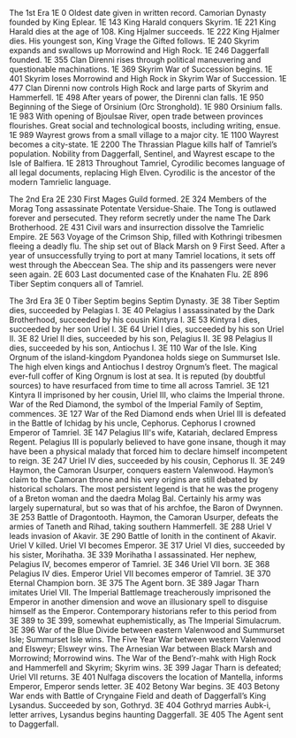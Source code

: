 The 1st Era
1E 0 Oldest date given in written record. Camorian Dynasty founded by King Eplear.
1E 143 King Harald conquers Skyrim.
1E 221 King Harald dies at the age of 108. King Hjalmer succeeds.
1E 222 King Hjalmer dies. His youngest son, King Vrage the Gifted follows.
1E 240 Skyrim expands and swallows up Morrowind and High Rock.
1E 246 Daggerfall founded.
1E 355 Clan Direnni rises through political maneuvering and questionable machinations.
1E 369 Skyrim War of Succession begins.
1E 401 Skyrim loses Morrowind and High Rock in Skyrim War of Succession.
1E 477 Clan Direnni now controls High Rock and large parts of Skyrim and Hammerfell.
1E 498 After years of power, the Direnni clan falls.
1E 950 Beginning of the Siege of Orsinium (Orc Stronghold).
1E 980 Orsinium falls.
1E 983 With opening of Bjoulsae River, open trade between provinces flourishes. Great social and technological boosts, including writing, ensue.
1E 989 Wayrest grows from a small village to a major city.
1E 1100 Wayrest becomes a city-state.
1E 2200 The Thrassian Plague kills half of Tamriel’s population. Nobility from Daggerfall, Sentinel, and Wayrest escape to the Isle of Balfiera.
1E 2813 Throughout Tamriel, Cyrodilic becomes language of all legal documents, replacing High Elven. Cyrodilic is the ancestor of the modern Tamrielic language.

The 2nd Era
2E 230 First Mages Guild formed.
2E 324 Members of the Morag Tong assassinate Potentate Versidue-Shaie. The Tong is outlawed forever and persecuted. They reform secretly under the name The Dark Brotherhood.
2E 431 Civil wars and insurrection dissolve the Tamrielic Empire.
2E 563 Voyage of the Crimson Ship, filled with Kothringi tribesmen fleeing a deadly flu. The ship set out of Black Marsh on 9 First Seed. After a year of unsuccessfully trying to port at many Tamriel locations, it sets off west through the Abeccean Sea. The ship and its passengers were never seen again.
2E 603 Last documented case of the Knahaten Flu.
2E 896 Tiber Septim conquers all of Tamriel.

The 3rd Era
3E 0 Tiber Septim begins Septim Dynasty.
3E 38 Tiber Septim dies, succeeded by Pelagias I.
3E 40 Pelagius I assassinated by the Dark Brotherhood, succeeded by his cousin Kintyra I.
3E 53 Kintyra I dies, succeeded by her son Uriel I.
3E 64 Uriel I dies, succeeded by his son Uriel II.
3E 82 Uriel II dies, succeeded by his son, Pelagius II.
3E 98 Pelagius II dies, succeeded by his son, Antiochus I.
3E 110 War of the Isle. King Orgnum of the island-kingdom Pyandonea holds siege on Summurset Isle. The high elven kings and Antiochus I destroy Orgnum’s fleet. The magical ever-full coffer of King Orgnum is lost at sea. It is reputed (by doubtful sources) to have resurfaced from time to time all across Tamriel.
3E 121 Kintyra II imprisoned by her cousin, Uriel III, who claims the Imperial throne. War of the Red Diamond, the symbol of the Imperial Family of Septim, commences.
3E 127 War of the Red Diamond ends when Uriel III is defeated in the Battle of Ichidag by his uncle, Cephorus. Cephorus I crowned Emperor of Tamriel.
3E 147 Pelagius III's wife, Katariah, declared Empress Regent. Pelagius III is popularly believed to have gone insane, though it may have been a physical malady that forced him to declare himself incompetent to reign.
3E 247 Uriel IV dies, succeeded by his cousin, Cephorus II.
3E 249 Haymon, the Camoran Usurper, conquers eastern Valenwood. Haymon’s claim to the Camoran throne and his very origins are still debated by historical scholars. The most persistent legend is that he was the progeny of a Breton woman and the daedra Molag Bal. Certainly his army was largely supernatural, but so was that of his archfoe, the Baron of Dwynnen.
3E 253 Battle of Dragontooth. Haymon, the Camoran Usurper, defeats the armies of Taneth and Rihad, taking southern Hammerfell.
3E 288 Uriel V leads invasion of Akavir.
3E 290 Battle of Ionith in the continent of Akavir. Uriel V killed. Uriel VI becomes Emperor.
3E 317 Uriel VI dies, succeeded by his sister, Morihatha.
3E 339 Morihatha I assassinated. Her nephew, Pelagius IV, becomes emperor of Tamriel.
3E 346 Uriel VII born.
3E 368 Pelagius IV dies. Emperor Uriel VII becomes emperor of Tamriel.
3E 370 Eternal Champion born.
3E 375 The Agent born.
3E 389 Jagar Tharn imitates Uriel VII. The Imperial Battlemage treacherously imprisoned the Emperor in another dimension and wove an illusionary spell to disguise himself as the Emperor. Contemporary historians refer to this period from 3E 389 to 3E 399, somewhat euphemistically, as The Imperial Simulacrum.
3E 396 War of the Blue Divide between eastern Valenwood and Summurset Isle; Summurset Isle wins.
The Five Year War between western Valenwood and Elsweyr; Elsweyr wins.
The Arnesian War between Black Marsh and Morrowind; Morrowind wins.
The War of the Bend’r-mahk with High Rock and Hammerfell and Skyrim; Skyrim wins.
3E 399 Jagar Tharn is defeated; Uriel VII returns.
3E 401 Nulfaga discovers the location of Mantella, informs Emperor, Emperor sends letter.
3E 402 Betony War begins.
3E 403 Betony War ends with Battle of Cryngaine Field and death of Daggerfall’s King Lysandus. Succeeded by son, Gothryd.
3E 404 Gothryd marries Aubk-i, letter arrives, Lysandus begins haunting Daggerfall.
3E 405 The Agent sent to Daggerfall.